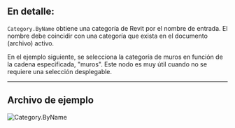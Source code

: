 ## En detalle:
`Category.ByName` obtiene una categoría de Revit por el nombre de entrada. El nombre debe coincidir con una categoría que exista en el documento (archivo) activo.

En el ejemplo siguiente, se selecciona la categoría de muros en función de la cadena especificada, "muros". Este nodo es muy útil cuando no se requiere una selección desplegable.
___
## Archivo de ejemplo

![Category.ByName](./Revit.Elements.Category.ByName_img.jpg)

